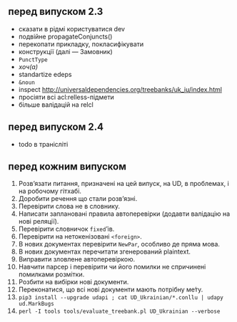 ## перед випуском 2.3
- сказати в рідмі користуватися dev
- подвійне propagateConjuncts()
- перекопати прикладку, покласифікувати
- конструкції (далі — Замовник)
- `PunctType`
- _хоч(а)_
- standartize edeps
- `&noun`
- inspect http://universaldependencies.org/treebanks/uk_iu/index.html
- просіяти всі acl:relless-підмети
- більше валідацій на relcl


## перед випуском 2.4
- todo в транісліті


## перед кожним випуском
1. Розв’язати питання, призначені на цей випуск, на UD, в проблемах, і на робочому гітхабі.
1. Доробити речення що стали розв’язні.
1. Перевірити слова не в словнику.
1. Написати заплановані правила автоперевірки (додавти валідацію на нові реляції).
1. Перевірити словничок `fixed`’ів.
1. Перевірити на нетокенізовані `<foreign>`.
1. В нових документах перевірити `NewPar`, особливо де пряма мова.
1. В нових документах перечитати згенерований plaintext.
1. Виправити зловлене автоперевіркою.
1. Навчити парсер і перевірити чи його помилки не спричинені помилками розмітки.
1. Розбити на вибірки нові документи.
1. Переконатися, що всі нові документи мають потрібну ме́ту.
1. `pip3 install --upgrade udapi ; cat UD_Ukrainian/*.conllu | udapy ud.MarkBugs`
1. `perl -I tools tools/evaluate_treebank.pl UD_Ukrainian --verbose`
